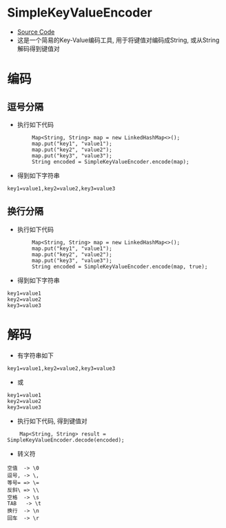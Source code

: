# SimpleKeyValueEncoder

* [Source Code](https://github.com/shepherdviolet/glacimon/blob/master/glacijava-common/src/main/java/com/github/shepherdviolet/glacimon/java/conversion/SimpleKeyValueEncoder.java)
* 这是一个简易的Key-Value编码工具, 用于将键值对编码成String, 或从String解码得到键值对

# 编码

## 逗号分隔

* 执行如下代码

```text
        Map<String, String> map = new LinkedHashMap<>();
        map.put("key1", "value1");
        map.put("key2", "value2");
        map.put("key3", "value3");
        String encoded = SimpleKeyValueEncoder.encode(map);
```

* 得到如下字符串

```text
key1=value1,key2=value2,key3=value3
```

## 换行分隔

* 执行如下代码

```text
        Map<String, String> map = new LinkedHashMap<>();
        map.put("key1", "value1");
        map.put("key2", "value2");
        map.put("key3", "value3");
        String encoded = SimpleKeyValueEncoder.encode(map, true);
```

* 得到如下字符串

```text
key1=value1
key2=value2
key3=value3
```

# 解码

* 有字符串如下

```text
key1=value1,key2=value2,key3=value3
```

* 或

```text
key1=value1
key2=value2
key3=value3
```

* 执行如下代码, 得到键值对

```text
    Map<String, String> result = SimpleKeyValueEncoder.decode(encoded);
```

* 转义符

```text
空值  -> \0
逗号, -> \,
等号= => \=
反斜\ => \\
空格  -> \s
TAB   -> \t
换行  -> \n
回车  -> \r
```
